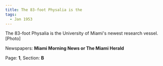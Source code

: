 ```yaml
---  
title: The 83-foot Physalia is the  
tags:  
  - Jan 1953  
---  
```

  
The 83-foot Physalia is the University of Miami's newest research vessel. [Photo]  
  
Newspapers: **Miami Morning News or The Miami Herald**  
  
Page: **1**, Section: **B** 
